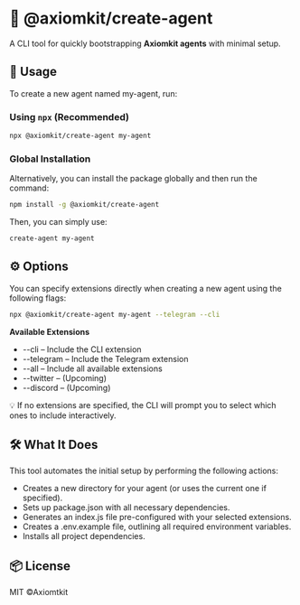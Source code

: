 # 🧪 @axiomkit/create-agent

A CLI tool for quickly bootstrapping **Axiomkit agents** with minimal setup.

## 🚀 Usage
To create a new agent named my-agent, run:
### Using `npx` (Recommended)
```bash
npx @axiomkit/create-agent my-agent
```

### Global Installation
Alternatively, you can install the package globally and then run the command:
```bash
npm install -g @axiomkit/create-agent
```
Then, you can simply use:

```bash
create-agent my-agent
```

## ⚙️ Options
You can specify extensions directly when creating a new agent using the following flags:

```bash
npx @axiomkit/create-agent my-agent --telegram --cli
```
**Available Extensions**
- --cli – Include the CLI extension
- --telegram – Include the Telegram extension
- --all – Include all available extensions
- --twitter – (Upcoming)
- --discord – (Upcoming)

💡 If no extensions are specified, the CLI will prompt you to select which ones to include interactively.

## 🛠️ What It Does
This tool automates the initial setup by performing the following actions:
- Creates a new directory for your agent (or uses the current one if specified).
- Sets up package.json with all necessary dependencies.
- Generates an index.js file pre-configured with your selected extensions.
- Creates a .env.example file, outlining all required environment variables.
- Installs all project dependencies.

## 📦 License
MIT ©Axiomtkit